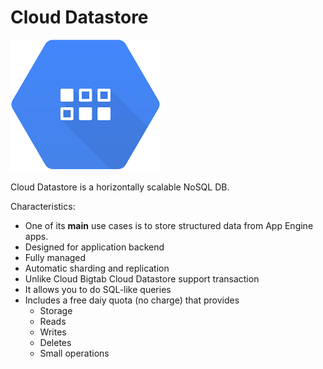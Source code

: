 # Cloud Datastore
![Alt text](images/clouddatastore.png?raw=true "Cloud Datastore")

Cloud Datastore is a horizontally scalable NoSQL DB.

Characteristics:
* One of its **main** use cases is to store structured data from App Engine apps.
* Designed for application backend
* Fully managed
* Automatic sharding and replication
* Unlike Cloud Bigtab Cloud Datastore support transaction
* It allows you to do SQL-like queries
* Includes a free daiy quota (no charge) that provides
  * Storage
  * Reads
  * Writes
  * Deletes
  * Small operations
